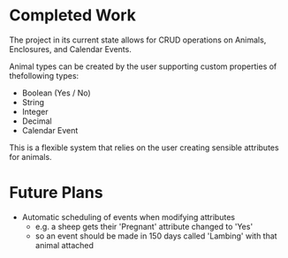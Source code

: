 # Completed Work #

The project in its current state allows for CRUD operations on Animals, Enclosures, and Calendar Events.

Animal types can be created by the user supporting custom properties of thefollowing types:
- Boolean (Yes / No)
- String
- Integer
- Decimal
- Calendar Event

This is a flexible system that relies on the user creating sensible attributes for animals.

# Future Plans #

- Automatic scheduling of events when modifying attributes
    - e.g. a sheep gets their 'Pregnant' attribute changed to 'Yes'
    - so an event should be made in 150 days called 'Lambing' with that animal attached
